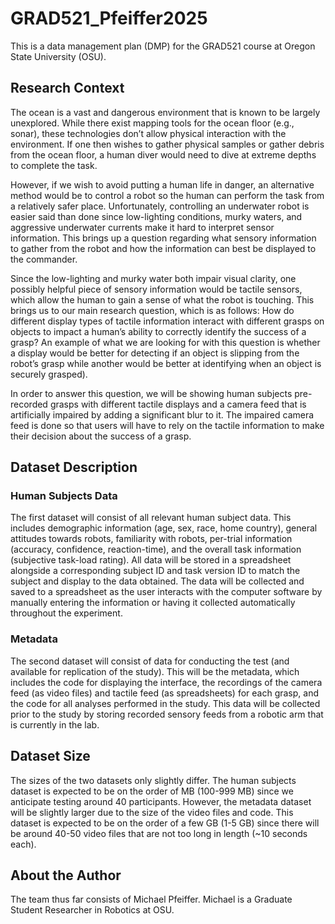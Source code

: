 # GRAD521_Pfeiffer2025

This is a data management plan (DMP) for the GRAD521 course at Oregon State University (OSU).

## Research Context

The ocean is a vast and dangerous environment that is known to be largely unexplored. While there exist mapping tools for the ocean floor (e.g., sonar), these technologies don’t allow physical interaction with the environment. If one then wishes to gather physical samples or gather debris from the ocean floor, a human diver would need to dive at extreme depths to complete the task. 

However, if we wish to avoid putting a human life in danger, an alternative method would be to control a robot so the human can perform the task from a relatively safer place. Unfortunately, controlling an underwater robot is easier said than done since low-lighting conditions, murky waters, and aggressive underwater currents make it hard to interpret sensor information. This brings up a question regarding what sensory information to gather from the robot and how the information can best be displayed to the commander.

Since the low-lighting and murky water both impair visual clarity, one possibly helpful piece of sensory information would be tactile sensors, which allow the human to gain a sense of what the robot is touching. This brings us to our main research question, which is as follows: How do different display types of tactile information interact with different grasps on objects to impact a human’s ability to correctly identify the success of a grasp? An example of what we are looking for with this question is whether a display would be better for detecting if an object is slipping from the robot’s grasp while another would be better at identifying when an object is securely grasped).

In order to answer this question, we will be showing human subjects pre-recorded grasps with different tactile displays and a camera feed that is artificially impaired by adding a significant blur to it. The impaired camera feed is done so that users will have to rely on the tactile information to make their decision about the success of a grasp.

## Dataset Description

### Human Subjects Data

The first dataset will consist of all relevant human subject data. This includes demographic information (age, sex, race, home country), general attitudes towards robots, familiarity with robots, per-trial information (accuracy, confidence, reaction-time), and the overall task information (subjective task-load rating). All data will be stored in a spreadsheet alongside a corresponding subject ID and task version ID to match the subject and display to the data obtained. The data will be collected and saved to a spreadsheet as the user interacts with the computer software by manually entering the information or having it collected automatically throughout the experiment.

### Metadata

The second dataset will consist of data for conducting the test (and available for replication of the study). This will be the metadata, which includes the code for displaying the interface, the recordings of the camera feed (as video files) and tactile feed (as spreadsheets) for each grasp, and the code for all analyses performed in the study. This data will be collected prior to the study by storing recorded sensory feeds from a robotic arm that is currently in the lab.

## Dataset Size

The sizes of the two datasets only slightly differ. The human subjects dataset is expected to be on the order of MB (100-999 MB) since we anticipate testing around 40 participants. However, the metadata dataset will be slightly larger due to the size of the video files and code. This dataset is expected to be on the order of a few GB (1-5 GB) since there will be around 40-50 video files that are not too long in length (~10 seconds each).

## About the Author

The team thus far consists of Michael Pfeiffer. Michael is a Graduate Student Researcher in Robotics at OSU.
